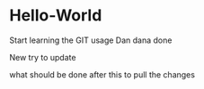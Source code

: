 # Hello-World
Start learning the GIT usage
Dan dana done

New try to update

what should be done after this to pull the changes
